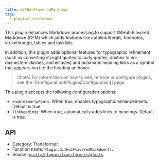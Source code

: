 ```yaml
---
title: GitHubFlavoredMarkdown
tags:
  - plugin/transformer
---
```


This plugin enhances Markdown processing to support GitHub Flavored Markdown (GFM) which adds features like autolink literals, footnotes, strikethrough, tables and tasklists.

In addition, this plugin adds optional features for typographic refinement (such as converting straight quotes to curly quotes, dashes to en-dashes/em-dashes, and ellipses) and automatic heading links as a symbol that appears next to the heading on hover.

> [!note] For information on how to add, remove or configure plugins, see the [[Configuration#Plugins|Configuration]] page.

This plugin accepts the following configuration options:

- `enableSmartyPants`: When true, enables typographic enhancements. Default is true.
- `linkHeadings`: When true, automatically adds links to headings. Default is true.

## API

- Category: Transformer
- Function name: `Plugin.GitHubFlavoredMarkdown()`.
- Source: [`quartz/plugins/transformers/gfm.ts`](https://github.com/jackyzha0/quartz/blob/v4/quartz/plugins/transformers/gfm.ts).
